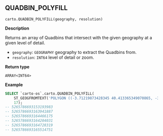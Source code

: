 ## QUADBIN_POLYFILL

```sql:signature
carto.QUADBIN_POLYFILL(geography, resolution)
```

**Description**

Returns an array of Quadbins that intersect with the given geography at a given level of detail.

* `geography`: `GEOGRAPHY` geography to extract the Quadbins from.
* `resolution`: `INT64` level of detail or zoom.

**Return type**

`ARRAY<INT64>`


**Example**


```sql
SELECT `carto-os`.carto.QUADBIN_POLYFILL(
    ST_GEOGFROMTEXT('POLYGON ((-3.71219873428345 40.413365349070865, -3.7144088745117 40.40965661286395, -3.70659828186035 40.409525904775634, -3.71219873428345 40.413365349070865))'),
    17);
-- 5265786693153193983
-- 5265786693163941887
-- 5265786693164466175
-- 5265786693164204031
-- 5265786693164728319
-- 5265786693165514751
```